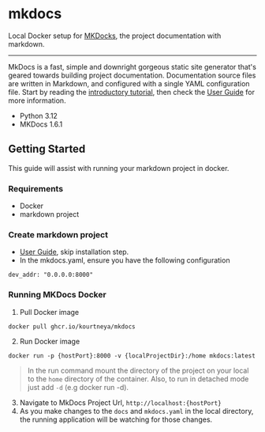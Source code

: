 # mkdocs
Local Docker setup for [MKDocks](https://www.mkdocs.org/), the project documentation with markdown.

---

MkDocs is a fast, simple and downright gorgeous static site generator that's geared towards building project documentation. Documentation source files are written in Markdown, and configured with a single YAML configuration file. Start by reading the [introductory tutorial](https://www.mkdocs.org/getting-started/), then check the [User Guide](https://www.mkdocs.org/user-guide/) for more information.

- Python 3.12
- MKDocs 1.6.1

## Getting Started
This guide will assist with running your markdown project in docker.

### Requirements
- Docker
- markdown project

### Create markdown project 
- [User Guide](https://www.mkdocs.org/user-guide/), skip installation step.
- In the mkdocs.yaml, ensure you have the following configuration
```
dev_addr: "0.0.0.0:8000"
```

### Running MKDocs Docker 
1. Pull Docker image
```
docker pull ghcr.io/kourtneya/mkdocs
```
2. Run Docker image
```
docker run -p {hostPort}:8000 -v {localProjectDir}:/home mkdocs:latest
```
> In the run command mount the directory of the project on your local to the `home` directory of the container. Also, to run in detached mode just add `-d` (e.g docker run -d).
3. Navigate to MkDocs Project Url, `http://localhost:{hostPort}`
4. As you make changes to the `docs` and `mkdocs.yaml` in the local directory, the running application will be watching for those changes.